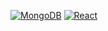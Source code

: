 [![MongoDB](https://img.shields.io/static/v1?logoColor=white&label=&message=blender&style=for-the-badge&logo=blender&color=orange)](https://www.mongodb.com/)
[![React](https://img.shields.io/static/v1?logoColor=white&label=&message=react&style=for-the-badge&logo=react&color=0088CC)](https://react.dev/)
